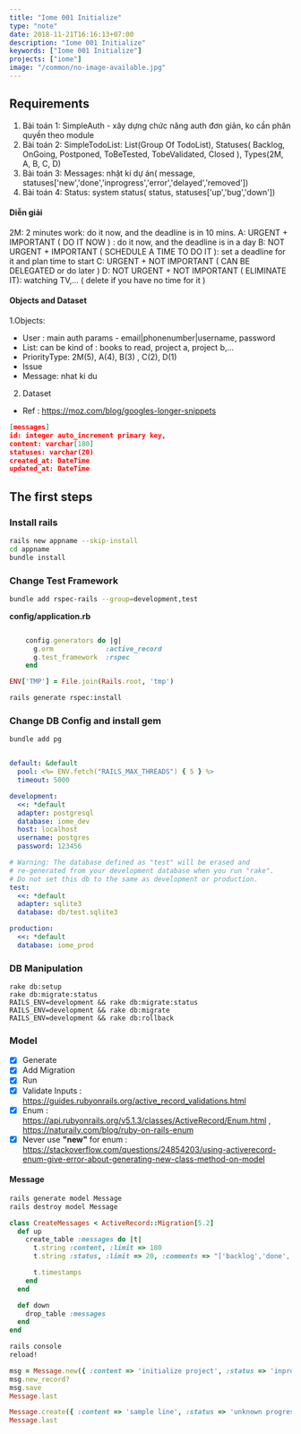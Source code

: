 ```yaml
---
title: "Iome 001 Initialize"
type: "note"
date: 2018-11-21T16:16:13+07:00
description: "Iome 001 Initialize"
keywords: ["Iome 001 Initialize"]
projects: ["iome"]
image: "/common/no-image-available.jpg"
---
```


## Requirements

1. Bài toán 1: SimpleAuth - xây dựng chức năng auth đơn giản, ko cần phân quyền theo module
2. Bài toán 2: SimpleTodoList: List(Group Of TodoList), Statuses( Backlog, OnGoing, Postponed, ToBeTested, TobeValidated, Closed ), Types(2M, A, B, C, D)
3. Bài toán 3: Messages: nhật kí dự án( message, statuses['new','done','inprogress','error','delayed','removed'])
3. Bài toán 4: Status: system status( status, statuses['up','bug','down'])

#### Diễn giải

2M: 2 minutes work: do it now, and the deadline is in 10 mins.
A: URGENT + IMPORTANT ( DO IT NOW ) : do it now, and the deadline is in a day
B: NOT URGENT + IMPORTANT ( SCHEDULE A TIME TO DO IT ): set a deadline for it and plan time to start
C: URGENT + NOT IMPORTANT ( CAN BE DELEGATED or do later )
D: NOT URGENT + NOT IMPORTANT ( ELIMINATE IT): watching TV,... ( delete if you have no time for it )

#### Objects and Dataset

1.Objects:

- User : main auth params - email|phonenumber|username, password
- List: can be kind of : books to read, project a, project b,...
- PriorityType: 2M(5), A(4), B(3) , C(2), D(1)
- Issue
- Message: nhat ki du

2. Dataset

- Ref : https://moz.com/blog/googles-longer-snippets

```json
[messages]
id: integer auto_increment primary key,
content: varchar[180]
statuses: varchar(20)
created_at: DateTime
updated_at: DateTime
```

## The first steps

### Install rails

```bash
rails new appname --skip-install
cd appname
bundle install
```

### Change Test Framework

```bash
bundle add rspec-rails --group=development,test
```

**config/application.rb**

```ruby

    config.generators do |g|
      g.orm             :active_record
      g.test_framework  :rspec
    end

ENV['TMP'] = File.join(Rails.root, 'tmp')    
```

```bash
rails generate rspec:install
```

### Change DB Config and install gem

```bash
bundle add pg
```

```yaml

default: &default
  pool: <%= ENV.fetch("RAILS_MAX_THREADS") { 5 } %>
  timeout: 5000

development:
  <<: *default
  adapter: postgresql
  database: iome_dev
  host: localhost
  username: postgres
  password: 123456

# Warning: The database defined as "test" will be erased and
# re-generated from your development database when you run "rake".
# Do not set this db to the same as development or production.
test:
  <<: *default
  adapter: sqlite3
  database: db/test.sqlite3

production:
  <<: *default
  database: iome_prod

```

### DB Manipulation

```
rake db:setup
rake db:migrate:status
RAILS_ENV=development && rake db:migrate:status
RAILS_ENV=development && rake db:migrate
RAILS_ENV=development && rake db:rollback
```

### Model

- [x] Generate
- [x] Add Migration
- [x] Run
- [x] Validate Inputs : https://guides.rubyonrails.org/active_record_validations.html
- [x] Enum : https://api.rubyonrails.org/v5.1.3/classes/ActiveRecord/Enum.html , https://naturaily.com/blog/ruby-on-rails-enum
- [x] Never use **"new"** for enum : https://stackoverflow.com/questions/24854203/using-activerecord-enum-give-error-about-generating-new-class-method-on-model

#### Message

```bash
rails generate model Message
rails destroy model Message
```

```ruby
class CreateMessages < ActiveRecord::Migration[5.2]
  def up
    create_table :messages do |t|
      t.string :content, :limit => 180
      t.string :status, :limit => 20, :comments => "['backlog','done','ongoing','error','delayed','removed']"

      t.timestamps
    end
  end

  def down
    drop_table :messages
  end
end
```

```bash
rails console
reload!
```

```ruby
msg = Message.new({ :content => 'initialize project', :status => 'inprogress' })
msg.new_record?
msg.save
Message.last

Message.create({ :content => 'sample line', :status => 'unknown progress' })
Message.last
```


